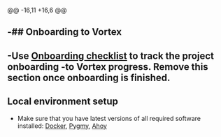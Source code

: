 @@ -16,11 +16,6 @@
 
 </div>
 
-## Onboarding to Vortex
-
-Use [Onboarding checklist](docs/onboarding.md) to track the project onboarding
-to Vortex progress. Remove this section once onboarding is finished.
-
 ## Local environment setup
 
 - Make sure that you have latest versions of all required software installed: [Docker](https://www.docker.com/), [Pygmy](https://github.com/pygmystack/pygmy), [Ahoy](https://github.com/ahoy-cli/ahoy)
